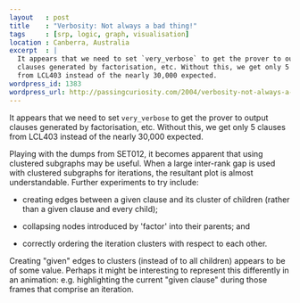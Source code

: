 ```yaml
--- 
layout   : post
title    : "Verbosity: Not always a bad thing!"
tags     : [srp, logic, graph, visualisation]
location : Canberra, Australia
excerpt  : |
  It appears that we need to set `very_verbose` to get the prover to output
  clauses generated by factorisation, etc. Without this, we get only 5 clauses
  from LCL403 instead of the nearly 30,000 expected.
wordpress_id: 1383
wordpress_url: http://passingcuriosity.com/2004/verbosity-not-always-a-bad-thing/
---
```


It appears that we need to set `very_verbose` to get the prover to output
clauses generated by factorisation, etc. Without this, we get only 5 clauses
from LCL403 instead of the nearly 30,000 expected.

Playing with the dumps from SET012, it becomes apparent that using clustered
subgraphs may be useful. When a large inter-rank gap is used with clustered
subgraphs for iterations, the resultant plot is almost understandable. Further
experiments to try include:

* creating edges between a given clause and its cluster of children (rather
  than a given clause and every child);

* collapsing nodes introduced by 'factor' into their parents; and

* correctly ordering the iteration clusters with respect to each other.

Creating "given" edges to clusters (instead of to all children) appears to be
of some value. Perhaps it might be interesting to represent this differently
in an animation: e.g. highlighting the current "given clause" during those
frames that comprise an iteration.
